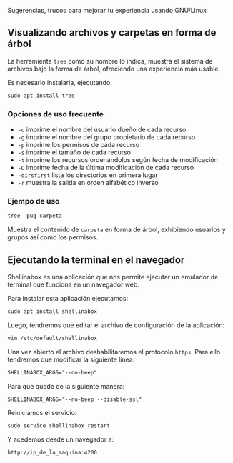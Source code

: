 Sugerencias, trucos para mejorar tu experiencia usando GNU/Linux

## Visualizando archivos y carpetas en forma de árbol
La herramienta `tree` como su nombre lo indica, muestra el sistema de archivos bajo la forma de árbol, ofreciendo una experiencia más usable. 

Es necesario instalarla, ejecutando: 

```apache
sudo apt install tree
```

### Opciones de uso frecuente

* `-u` imprime el nombre del usuario dueño de cada recurso
* `-g` imprime el nombre del grupo propietario de cada recurso
* `-p` imprime los permisos de cada recurso
* `-s` imprime el tamaño de cada recurso
* `-t` imprime los recursos ordenándolos según fecha de modificación
* `-D` imprime fecha de la última modificación de cada recurso
* `–dirsfirst` lista los directorios en primera lugar
* `-r` muestra la salida en orden alfabético inverso



### Ejempo de uso

```apache
tree -pug carpeta
```
Muestra el contenido de `carpeta` en forma de árbol, exhibiendo usuarios y grupos así como los permisos. 


## Ejecutando la terminal en el navegador 

Shellinabox es una aplicación que nos permite ejecutar un emulador de terminal que funciona en un navegador web. 

Para instalar esta aplicación ejecutamos: 

```apache
sudo apt install shellinabox
```
Luego, tendremos que editar el archivo de configuración de la aplicación: 

```apache
vim /etc/default/shellinabox
```

Una vez abierto el archivo deshabilitaremos el protocolo `https`. Para ello tendremos que modificar la siguiente línea:

```apache
SHELLINABOX_ARGS="--no-beep"
```

Para que quede de la siguiente manera: 

```apache
SHELLINABOX_ARGS="--no-beep --disable-ssl" 
```

Reiniciamos el servicio: 

```apache
sudo service shellinabox restart
```

Y acedemos desde un navegador a: 

```apache
http://ip_de_la_maquina:4200
```

